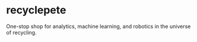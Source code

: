 # recyclepete
One-stop shop for analytics, machine learning, and robotics in the universe of recycling.
